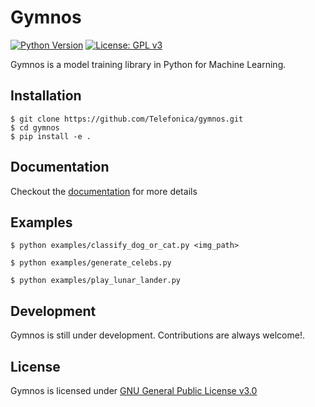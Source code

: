 # Gymnos
[![Python Version](https://img.shields.io/badge/python-3.6+-blue.svg)](https://www.python.org/downloads/release/python-369/)
[![License: GPL v3](https://img.shields.io/badge/License-GPLv3-blue.svg)](https://www.gnu.org/licenses/gpl-3.0)

Gymnos is a model training library in Python for Machine Learning.

## Installation
```console
$ git clone https://github.com/Telefonica/gymnos.git
$ cd gymnos
$ pip install -e .
```

## Documentation
Checkout the [documentation](https://telefonica.github.io/gymnos/) for more details 

## Examples

```console
$ python examples/classify_dog_or_cat.py <img_path>
```

```console
$ python examples/generate_celebs.py
```

```console
$ python examples/play_lunar_lander.py
```

## Development
Gymnos is still under development. Contributions are always welcome!.

## License
Gymnos is licensed under [GNU General Public License v3.0](LICENSE)
